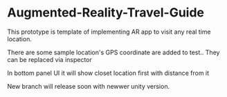 # Augmented-Reality-Travel-Guide

This prototype is template of implementing AR app to visit any real time location. 

There are some sample location's GPS coordinate are added to test.. They can be replaced via inspector

In bottom panel UI it will show closet location first with distance from it

New branch will release soon with newwer unity version.
